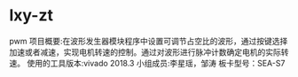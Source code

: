 # lxy-zt
pwm
项⽬概要:在波形发生器模块程序中设置可调节占空比的波形，通过按键选择加速或者减速，实现电机转速的控制。通过对波形进行脉冲计数确定电机的实际转速。
使⽤的⼯具版本:vivado 2018.3
⼩组成员:李星瑶，邹涛
板卡型号：SEA-S7
